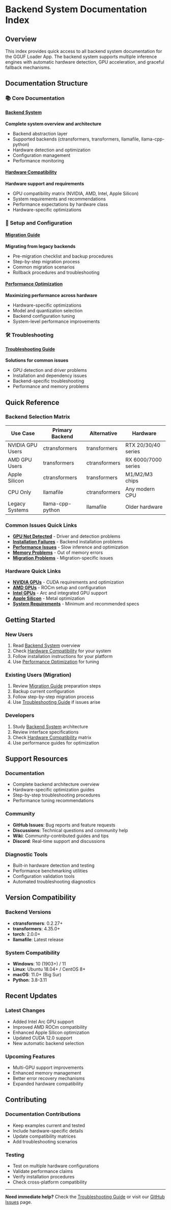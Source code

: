 # Backend System Documentation Index

## Overview

This index provides quick access to all backend system documentation for the GGUF Loader App. The backend system supports multiple inference engines with automatic hardware detection, GPU acceleration, and graceful fallback mechanisms.

## Documentation Structure

### 📚 Core Documentation

#### [Backend System](backend_system.md)
**Complete system overview and architecture**
- Backend abstraction layer
- Supported backends (ctransformers, transformers, llamafile, llama-cpp-python)
- Hardware detection and optimization
- Configuration management
- Performance monitoring

#### [Hardware Compatibility](hardware_compatibility.md)
**Hardware support and requirements**
- GPU compatibility matrix (NVIDIA, AMD, Intel, Apple Silicon)
- System requirements and recommendations
- Performance expectations by hardware class
- Hardware-specific optimizations

### 🔧 Setup and Configuration

#### [Migration Guide](migration_guide.md)
**Migrating from legacy backends**
- Pre-migration checklist and backup procedures
- Step-by-step migration process
- Common migration scenarios
- Rollback procedures and troubleshooting

#### [Performance Optimization](performance_optimization.md)
**Maximizing performance across hardware**
- Hardware-specific optimizations
- Model and quantization selection
- Backend configuration tuning
- System-level performance improvements

### 🛠️ Troubleshooting

#### [Troubleshooting Guide](troubleshooting_guide.md)
**Solutions for common issues**
- GPU detection and driver problems
- Installation and dependency issues
- Backend-specific troubleshooting
- Performance and memory problems

## Quick Reference

### Backend Selection Matrix

| Use Case | Primary Backend | Alternative | Hardware |
|----------|----------------|-------------|----------|
| NVIDIA GPU Users | ctransformers | transformers | RTX 20/30/40 series |
| AMD GPU Users | transformers | ctransformers | RX 6000/7000 series |
| Apple Silicon | ctransformers | transformers | M1/M2/M3 chips |
| CPU Only | llamafile | ctransformers | Any modern CPU |
| Legacy Systems | llama-cpp-python | llamafile | Older hardware |

### Common Issues Quick Links

- **[GPU Not Detected](troubleshooting_guide.md#gpu-detection-issues)** - Driver and detection problems
- **[Installation Failures](troubleshooting_guide.md#installation-issues)** - Backend installation problems
- **[Performance Issues](troubleshooting_guide.md#performance-issues)** - Slow inference and optimization
- **[Memory Problems](troubleshooting_guide.md#model-loading-issues)** - Out of memory errors
- **[Migration Problems](migration_guide.md#troubleshooting-migration-issues)** - Migration-specific issues

### Hardware Quick Links

- **[NVIDIA GPUs](hardware_compatibility.md#nvidia-gpus)** - CUDA requirements and optimization
- **[AMD GPUs](hardware_compatibility.md#amd-gpus)** - ROCm setup and configuration
- **[Intel GPUs](hardware_compatibility.md#intel-gpus)** - Arc and integrated GPU support
- **[Apple Silicon](hardware_compatibility.md#apple-silicon-m1m2m3)** - Metal optimization
- **[System Requirements](hardware_compatibility.md#system-requirements)** - Minimum and recommended specs

## Getting Started

### New Users
1. Read [Backend System](backend_system.md) overview
2. Check [Hardware Compatibility](hardware_compatibility.md) for your system
3. Follow installation instructions for your platform
4. Use [Performance Optimization](performance_optimization.md) for tuning

### Existing Users (Migration)
1. Review [Migration Guide](migration_guide.md) preparation steps
2. Backup current configuration
3. Follow step-by-step migration process
4. Use [Troubleshooting Guide](troubleshooting_guide.md) if issues arise

### Developers
1. Study [Backend System](backend_system.md) architecture
2. Review interface specifications
3. Check [Hardware Compatibility](hardware_compatibility.md) matrix
4. Use performance guides for optimization

## Support Resources

### Documentation
- Complete backend architecture overview
- Hardware-specific optimization guides
- Step-by-step troubleshooting procedures
- Performance tuning recommendations

### Community
- **GitHub Issues**: Bug reports and feature requests
- **Discussions**: Technical questions and community help
- **Wiki**: Community-contributed guides and tips
- **Discord**: Real-time support and discussions

### Diagnostic Tools
- Built-in hardware detection and testing
- Performance benchmarking utilities
- Configuration validation tools
- Automated troubleshooting diagnostics

## Version Compatibility

### Backend Versions
- **ctransformers**: 0.2.27+
- **transformers**: 4.35.0+
- **torch**: 2.0.0+
- **llamafile**: Latest release

### System Compatibility
- **Windows**: 10 (1903+) / 11
- **Linux**: Ubuntu 18.04+ / CentOS 8+
- **macOS**: 11.0+ (Big Sur)
- **Python**: 3.8-3.11

## Recent Updates

### Latest Changes
- Added Intel Arc GPU support
- Improved AMD ROCm compatibility
- Enhanced Apple Silicon optimization
- Updated CUDA 12.0 support
- New automatic backend selection

### Upcoming Features
- Multi-GPU support improvements
- Enhanced memory management
- Better error recovery mechanisms
- Expanded hardware compatibility

## Contributing

### Documentation Contributions
- Keep examples current and tested
- Include hardware-specific details
- Update compatibility matrices
- Add troubleshooting scenarios

### Testing
- Test on multiple hardware configurations
- Validate performance claims
- Verify installation procedures
- Check cross-platform compatibility

---

**Need immediate help?** Check the [Troubleshooting Guide](troubleshooting_guide.md) or visit our [GitHub Issues](https://github.com/your-repo/issues) page.